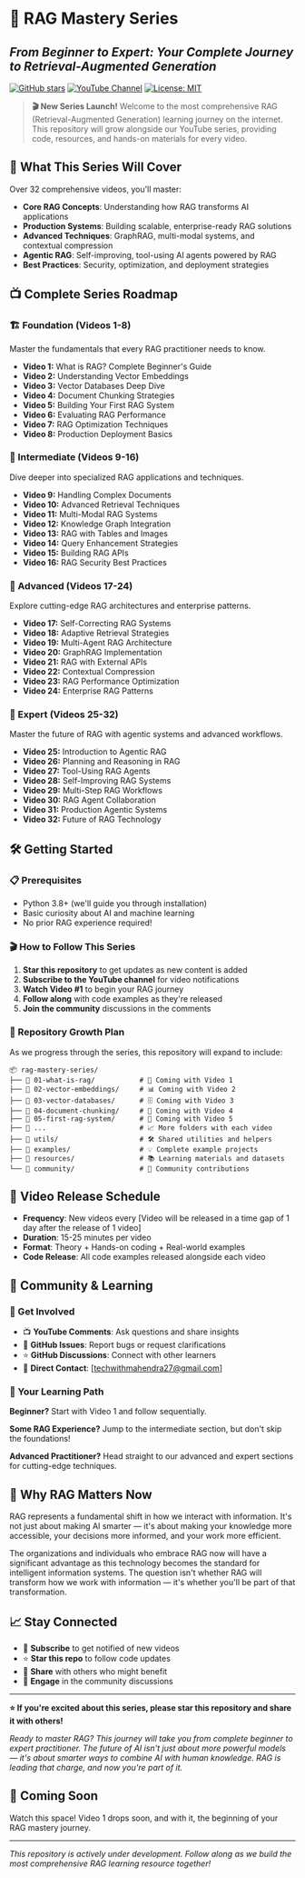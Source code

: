 # 🚀 RAG Mastery Series
## *From Beginner to Expert: Your Complete Journey to Retrieval-Augmented Generation*

[![GitHub stars](https://img.shields.io/github/stars/MahendraMedapati27/RAG-Tutorial-Playlist?style=social)](https://github.com/MahendraMedapati27/RAG-Tutorial-Playlist)
[![YouTube Channel](https://img.shields.io/badge/YouTube-Subscribe-red?style=flat&logo=youtube)](https://www.youtube.com/@tech_with_mahendra)
[![License: MIT](https://img.shields.io/badge/License-MIT-yellow.svg)](https://opensource.org/licenses/MIT)


> **🎬 New Series Launch!** Welcome to the most comprehensive RAG (Retrieval-Augmented Generation) learning journey on the internet. This repository will grow alongside our YouTube series, providing code, resources, and hands-on materials for every video.

## 🎯 What This Series Will Cover

Over 32 comprehensive videos, you'll master:
- **Core RAG Concepts**: Understanding how RAG transforms AI applications
- **Production Systems**: Building scalable, enterprise-ready RAG solutions
- **Advanced Techniques**: GraphRAG, multi-modal systems, and contextual compression
- **Agentic RAG**: Self-improving, tool-using AI agents powered by RAG
- **Best Practices**: Security, optimization, and deployment strategies

## 📺 Complete Series Roadmap

### 🏗️ Foundation (Videos 1-8)
Master the fundamentals that every RAG practitioner needs to know.

- **Video 1:** What is RAG? Complete Beginner's Guide
- **Video 2:** Understanding Vector Embeddings
- **Video 3:** Vector Databases Deep Dive
- **Video 4:** Document Chunking Strategies
- **Video 5:** Building Your First RAG System
- **Video 6:** Evaluating RAG Performance
- **Video 7:** RAG Optimization Techniques
- **Video 8:** Production Deployment Basics

### 🔧 Intermediate (Videos 9-16)
Dive deeper into specialized RAG applications and techniques.

- **Video 9:** Handling Complex Documents
- **Video 10:** Advanced Retrieval Techniques
- **Video 11:** Multi-Modal RAG Systems
- **Video 12:** Knowledge Graph Integration
- **Video 13:** RAG with Tables and Images
- **Video 14:** Query Enhancement Strategies
- **Video 15:** Building RAG APIs
- **Video 16:** RAG Security Best Practices

### 🚀 Advanced (Videos 17-24)
Explore cutting-edge RAG architectures and enterprise patterns.

- **Video 17:** Self-Correcting RAG Systems
- **Video 18:** Adaptive Retrieval Strategies
- **Video 19:** Multi-Agent RAG Architecture
- **Video 20:** GraphRAG Implementation
- **Video 21:** RAG with External APIs
- **Video 22:** Contextual Compression
- **Video 23:** RAG Performance Optimization
- **Video 24:** Enterprise RAG Patterns

### 🤖 Expert (Videos 25-32)
Master the future of RAG with agentic systems and advanced workflows.

- **Video 25:** Introduction to Agentic RAG
- **Video 26:** Planning and Reasoning in RAG
- **Video 27:** Tool-Using RAG Agents
- **Video 28:** Self-Improving RAG Systems
- **Video 29:** Multi-Step RAG Workflows
- **Video 30:** RAG Agent Collaboration
- **Video 31:** Production Agentic Systems
- **Video 32:** Future of RAG Technology

## 🛠️ Getting Started

### 📋 Prerequisites
- Python 3.8+ (we'll guide you through installation)
- Basic curiosity about AI and machine learning
- No prior RAG experience required!

### 🎬 How to Follow This Series

1. **Star this repository** to get updates as new content is added
2. **Subscribe to the YouTube channel** for video notifications
3. **Watch Video #1** to begin your RAG journey
4. **Follow along** with code examples as they're released
5. **Join the community** discussions in the comments

### 📁 Repository Growth Plan

As we progress through the series, this repository will expand to include:

```
📦 rag-mastery-series/
├── 📁 01-what-is-rag/           # 🎯 Coming with Video 1
├── 📁 02-vector-embeddings/     # 📊 Coming with Video 2
├── 📁 03-vector-databases/      # 🗄️ Coming with Video 3
├── 📁 04-document-chunking/     # 📄 Coming with Video 4
├── 📁 05-first-rag-system/      # 🚀 Coming with Video 5
├── 📁 ...                       # 📈 More folders with each video
├── 📁 utils/                    # 🛠️ Shared utilities and helpers
├── 📁 examples/                 # 💡 Complete example projects
├── 📁 resources/                # 📚 Learning materials and datasets
└── 📁 community/                # 🤝 Community contributions
```

## 🎥 Video Release Schedule

- **Frequency**: New videos every [Video will be released in a time gap of 1 day after the release of 1 video]
- **Duration**: 15-25 minutes per video
- **Format**: Theory + Hands-on coding + Real-world examples
- **Code Release**: All code examples released alongside each video

## 🤝 Community & Learning

### 💬 Get Involved
- 📺 **YouTube Comments**: Ask questions and share insights
- 🐛 **GitHub Issues**: Report bugs or request clarifications
- ⭐ **GitHub Discussions**: Connect with other learners
- 📧 **Direct Contact**: [techwithmahendra27@gmail.com]

### 🎯 Your Learning Path

**Beginner?** Start with Video 1 and follow sequentially.

**Some RAG Experience?** Jump to the intermediate section, but don't skip the foundations!

**Advanced Practitioner?** Head straight to our advanced and expert sections for cutting-edge techniques.

## 🔄 Why RAG Matters Now

RAG represents a fundamental shift in how we interact with information. It's not just about making AI smarter — it's about making your knowledge more accessible, your decisions more informed, and your work more efficient.

The organizations and individuals who embrace RAG now will have a significant advantage as this technology becomes the standard for intelligent information systems. The question isn't whether RAG will transform how we work with information — it's whether you'll be part of that transformation.

## 📈 Stay Connected

- 🔔 **Subscribe** to get notified of new videos
- ⭐ **Star this repo** to follow code updates
- 🔄 **Share** with others who might benefit
- 💬 **Engage** in the community discussions

---

**⭐ If you're excited about this series, please star this repository and share it with others!**

*Ready to master RAG? This journey will take you from complete beginner to expert practitioner. The future of AI isn't just about more powerful models — it's about smarter ways to combine AI with human knowledge. RAG is leading that charge, and now you're part of it.*

## 🚀 Coming Soon

Watch this space! Video 1 drops soon, and with it, the beginning of your RAG mastery journey.

---

*This repository is actively under development. Follow along as we build the most comprehensive RAG learning resource together!*
